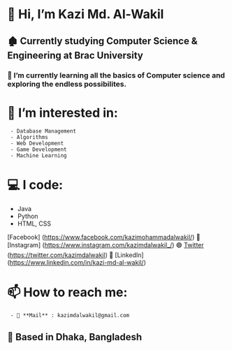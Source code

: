 # 👋 Hi, I’m Kazi Md. Al-Wakil
## 🏚 Currently studying Computer Science & Engineering at Brac University
### 🌱 I’m currently learning all the basics of Computer science and exploring the endless possibilites. 
# 👀 **I’m interested in:**
     - Database Management 
     - Algorithms 
     - Web Development
     - Game Development 
     - Machine Learning

# **💻 I code:**
- Java
- Python
- HTML, CSS

[Facebook] (https://www.facebook.com/kazimohammadalwakil/)
🔴 [Instagram] (https://www.instagram.com/kazimdalwakil_/)
🟣 [Twitter] (https://twitter.com/kazimdalwakil)
🔵 [LinkedIn] (https://www.linkedin.com/in/kazi-md-al-wakil/)


# 📫 How to reach me:
     - 📧 **Mail** : kazimdalwakil@gmail.com

## 📍  Based in Dhaka, Bangladesh
<!---All links--->
[fb]: 
[insta]: 
[twitter]: 
[linkedin]: 

<!---
kazi-md-al-wakil/kazi-md-al-wakil is a ✨ special ✨ repository because its `README.md` (this file) appears on your GitHub profile.
You can click the Preview link to take a look at your changes.
--->
